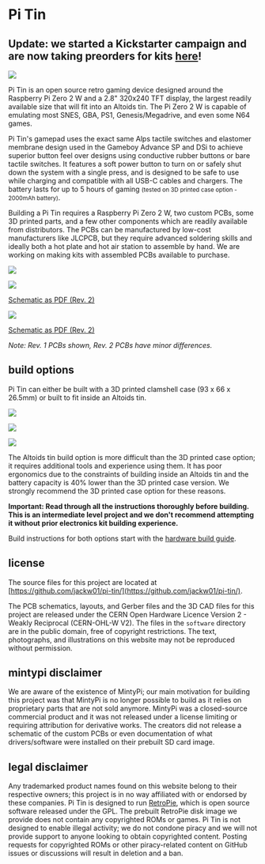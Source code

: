 # Pi Tin

## Update: we started a Kickstarter campaign and are now taking preorders for kits [here](https://www.kickstarter.com/projects/soaporsalad/pi-tin-diy-game-emulation-console-in-a-tin?ref=profile_created&category_id=334)!

![](images/main.jpg)

Pi Tin is an open source retro gaming device designed around the Raspberry Pi Zero 2 W and a 2.8" 320x240 TFT display, the largest readily available size that will fit into an Altoids tin. The Pi Zero 2 W is capable of emulating most SNES, GBA, PS1, Genesis/Megadrive, and even some N64 games.

Pi Tin's gamepad uses the exact same Alps tactile switches and elastomer membrane design used in the Gameboy Advance SP and DSi to achieve superior button feel over designs using conductive rubber buttons or bare tactile switches. It features a soft power button to turn on or safely shut down the system with a single press, and is designed to be safe to use while charging and compatible with all USB-C cables and chargers. The battery lasts for up to 5 hours of gaming <small>(tested on 3D printed case option - 2000mAh battery)</small>.

Building a Pi Tin requires a Raspberry Pi Zero 2 W, two custom PCBs, some 3D printed parts, and a few other components which are readily available from distributors. The PCBs can be manufactured by low-cost manufacturers like JLCPCB, but they require advanced soldering skills and ideally both a hot plate and hot air station to assemble by hand. We are working on making kits with assembled PCBs available to purchase.

![](images/main_pcb_1.jpg)

![](images/main_pcb_2.jpg)

[Schematic as PDF (Rev. 2)](pcb_main_r2/pi_tin_main_pcb_r2.pdf)

![](images/display_pcb.jpg)

[Schematic as PDF (Rev. 2)](pcb_display_r2/pi_tin_display_pcb_r2.pdf)

*Note: Rev. 1 PCBs shown, Rev. 2 PCBs have minor differences.*

## build options

Pi Tin can either be built with a 3D printed clamshell case (93 x 66 x 26.5mm) or built to fit inside an Altoids tin.

![](images/size_comparison.jpg)

![](images/3dp_case_rear.jpg)

![](images/altoids_rear.jpg)

The Altoids tin build option is more difficult than the 3D printed case option; it requires additional tools and experience using them. It has poor ergonomics due to the constraints of building inside an Altoids tin and the battery capacity is 40% lower than the 3D printed case version. We strongly recommend the 3D printed case option for these reasons.

**Important: Read through all the instructions thoroughly before building. This is an intermediate level project and we don't recommend attempting it without prior electronics kit building experience.**

Build instructions for both options start with the [hardware build guide](./hardware_build).

## license

The source files for this project are located at [https://github.com/jackw01/pi-tin/](https://github.com/jackw01/pi-tin/).

The PCB schematics, layouts, and Gerber files and the 3D CAD files for this project are released under the CERN Open Hardware Licence Version 2 - Weakly Reciprocal (CERN-OHL-W V2). The files in the `software` directory are in the public domain, free of copyright restrictions. The text, photographs, and illustrations on this website may not be reproduced without permission.

## mintypi disclaimer

We are aware of the existence of MintyPi; our main motivation for building this project was that MintyPi is no longer possible to build as it relies on proprietary parts that are not sold anymore. MintyPi was a closed-source commercial product and it was not released under a license limiting or requiring attribution for derivative works. The creators did not release a schematic of the custom PCBs or even documentation of what drivers/software were installed on their prebuilt SD card image. 

## legal disclaimer

Any trademarked product names found on this website belong to their respective owners; this project is in no way affiliated with or endorsed by these companies. Pi Tin is designed to run [RetroPie](https://retropie.org.uk/), which is open source software released under the GPL. The prebuilt RetroPie disk image we provide does not contain any copyrighted ROMs or games. Pi Tin is not designed to enable illegal activity; we do not condone piracy and we will not provide support to anyone looking to obtain copyrighted content. Posting requests for copyrighted ROMs or other piracy-related content on GitHub issues or discussions will result in deletion and a ban.
